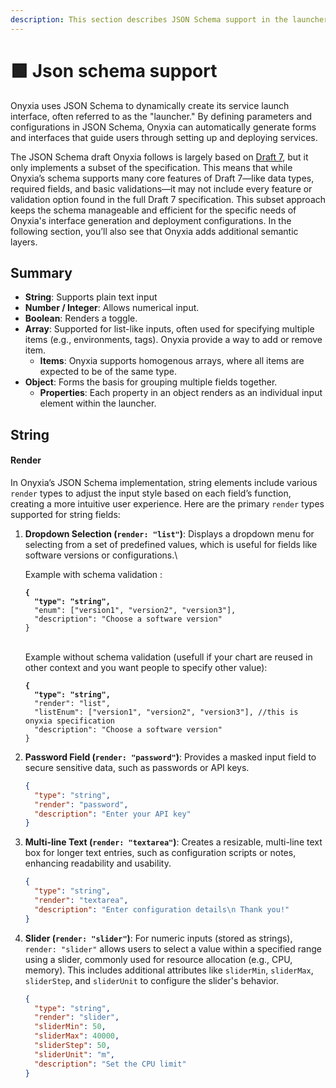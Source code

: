 ```yaml
---
description: This section describes JSON Schema support in the launcher.
---
```


# 🟩 Json schema support

Onyxia uses JSON Schema to dynamically create its service launch interface, often referred to as the "launcher." By defining parameters and configurations in JSON Schema, Onyxia can automatically generate forms and interfaces that guide users through setting up and deploying services.

The JSON Schema draft Onyxia follows is largely based on [Draft 7](https://json-schema.org/specification-links.html#draft-7), but it only implements a subset of the specification. This means that while Onyxia’s schema supports many core features of Draft 7—like data types, required fields, and basic validations—it may not include every feature or validation option found in the full Draft 7 specification. This subset approach keeps the schema manageable and efficient for the specific needs of Onyxia's interface generation and deployment configurations. In the following section, you’ll also see that Onyxia adds additional semantic layers.

## **Summary**&#x20;

* **String**: Supports plain text input
* **Number / Integer**: Allows numerical input.
* **Boolean**: Renders a toggle.
* **Array**: Supported for list-like inputs, often used for specifying multiple items (e.g., environments, tags). Onyxia provide a way to add or remove item.
  * **Items**: Onyxia supports homogenous arrays, where all items are expected to be of the same type.
* **Object**: Forms the basis for grouping multiple fields together.
  * **Properties**: Each property in an object renders as an individual input element within the launcher.

## String

#### Render

In Onyxia’s JSON Schema implementation, string elements include various `render` types to adjust the input style based on each field’s function, creating a more intuitive user experience. Here are the primary `render` types supported for string fields:

1.  **Dropdown Selection (`render: "list"`)**: Displays a dropdown menu for selecting from a set of predefined values, which is useful for fields like software versions or configurations.\


    Example with schema validation :

    <pre class="language-json"><code class="lang-json"><strong>{
    </strong><strong>  "type": "string",
    </strong>  "enum": ["version1", "version2", "version3"],
      "description": "Choose a software version"
    }
    </code></pre>

    \
    Example without schema validation (usefull if your chart are reused in other context and you want people to specify other value):

    <pre class="language-json"><code class="lang-json"><strong>{
    </strong><strong>  "type": "string",
    </strong>  "render": "list",
      "listEnum": ["version1", "version2", "version3"], //this is onyxia specification
      "description": "Choose a software version"
    }
    </code></pre>
2.  **Password Field (`render: "password"`)**: Provides a masked input field to secure sensitive data, such as passwords or API keys.

    ```json
    {
      "type": "string",
      "render": "password",
      "description": "Enter your API key"
    }
    ```
3.  **Multi-line Text (`render: "textarea"`)**: Creates a resizable, multi-line text box for longer text entries, such as configuration scripts or notes, enhancing readability and usability.

    ```json
    {
      "type": "string",
      "render": "textarea",
      "description": "Enter configuration details\n Thank you!"
    }
    ```
4.  **Slider (`render: "slider"`)**: For numeric inputs (stored as strings), `render: "slider"` allows users to select a value within a specified range using a slider, commonly used for resource allocation (e.g., CPU, memory). This includes additional attributes like `sliderMin`, `sliderMax`, `sliderStep`, and `sliderUnit` to configure the slider's behavior.

    ```json
    {
      "type": "string",
      "render": "slider",
      "sliderMin": 50,
      "sliderMax": 40000,
      "sliderStep": 50,
      "sliderUnit": "m",
      "description": "Set the CPU limit"
    }
    ```

